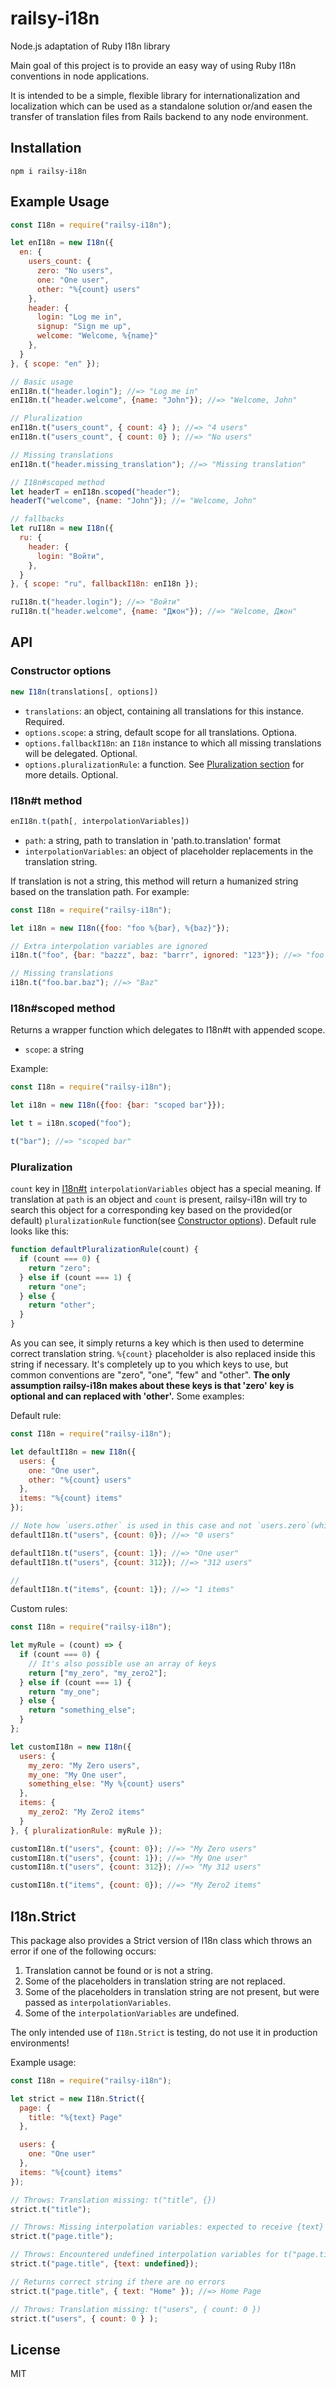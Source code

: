 # railsy-i18n
Node.js adaptation of Ruby I18n library

Main goal of this project is to provide an easy way of using Ruby I18n conventions in node applications.

It is intended to be a simple, flexible library for internationalization and localization which can be used as a standalone solution or/and easen the transfer of translation files from Rails backend to any node environment.

## Installation
```
npm i railsy-i18n
```

## Example Usage
```js
const I18n = require("railsy-i18n");

let enI18n = new I18n({
  en: {
    users_count: {
      zero: "No users",
      one: "One user",
      other: "%{count} users"
    },
    header: {
      login: "Log me in",
      signup: "Sign me up",
      welcome: "Welcome, %{name}"
    },
  }
}, { scope: "en" });

// Basic usage
enI18n.t("header.login"); //=> "Log me in"
enI18n.t("header.welcome", {name: "John"}); //=> "Welcome, John"

// Pluralization
enI18n.t("users_count", { count: 4} ); //=> "4 users"
enI18n.t("users_count", { count: 0} ); //=> "No users"

// Missing translations
enI18n.t("header.missing_translation"); //=> "Missing translation"

// I18n#scoped method
let headerT = enI18n.scoped("header");
headerT("welcome", {name: "John"}); //= "Welcome, John"

// fallbacks
let ruI18n = new I18n({
  ru: {
    header: {
      login: "Войти",
    },
  }
}, { scope: "ru", fallbackI18n: enI18n });

ruI18n.t("header.login"); //=> "Войти"
ruI18n.t("header.welcome", {name: "Джон"}); //=> "Welcome, Джон"
```

## API
### Constructor options
```js
new I18n(translations[, options])
```

- `translations`: an object, containing all translations for this instance. Required.
- `options.scope`: a string, default scope for all translations. Optiona.
- `options.fallbackI18n`: an `I18n` instance to which all missing translations will be delegated. Optional.
- `options.pluralizationRule`: a function. See [Pluralization section](#pluralization) for more details. Optional.

### I18n#t method
```js
enI18n.t(path[, interpolationVariables])
```

- `path`: a string, path to translation in 'path.to.translation' format
- `interpolationVariables`: an object of placeholder replacements in the translation string.

If translation is not a string, this method will return a humanized string based on the translation path. For example:
```js
const I18n = require("railsy-i18n");

let i18n = new I18n({foo: "foo %{bar}, %{baz}"});

// Extra interpolation variables are ignored
i18n.t("foo", {bar: "bazzz", baz: "barrr", ignored: "123"}); //=> "foo bazzz, barrr"

// Missing translations
i18n.t("foo.bar.baz"); //=> "Baz"
```

### I18n#scoped method
Returns a wrapper function which delegates to I18n#t with appended scope.
- `scope`: a string

Example:
```js
const I18n = require("railsy-i18n");

let i18n = new I18n({foo: {bar: "scoped bar"}});

let t = i18n.scoped("foo");

t("bar"); //=> "scoped bar"
```

### Pluralization
`count` key in [I18n#t](#i18nt-method) `interpolationVariables` object has a special meaning. If translation at `path` is an object and `count` is present, railsy-i18n will try to search this object for a corresponding key based on the provided(or default) `pluralizationRule` function(see [Constructor options](#constructor-options)). Default rule looks like this: 

```js
function defaultPluralizationRule(count) {
  if (count === 0) {
    return "zero";
  } else if (count === 1) {
    return "one";
  } else {
    return "other";
  }
}
```

As you can see, it simply returns a key which is then used to determine correct translation string. `%{count}` placeholder is also replaced inside this string if necessary. It's completely up to you which keys to use, but common conventions are "zero", "one", "few" and "other". **The only assumption railsy-i18n makes about these keys is that 'zero' key is optional and can replaced with 'other'.** Some examples:

Default rule: 
```js
const I18n = require("railsy-i18n");

let defaultI18n = new I18n({
  users: {
    one: "One user",
    other: "%{count} users"
  },
  items: "%{count} items"
});

// Note how `users.other` is used in this case and not `users.zero`(which is undefined)
defaultI18n.t("users", {count: 0}); //=> "0 users"

defaultI18n.t("users", {count: 1}); //=> "One user"
defaultI18n.t("users", {count: 312}); //=> "312 users"

// 
defaultI18n.t("items", {count: 1}); //=> "1 items"
```

Custom rules:
```js
const I18n = require("railsy-i18n");

let myRule = (count) => {
  if (count === 0) {
    // It's also possible use an array of keys
    return ["my_zero", "my_zero2"];
  } else if (count === 1) {
    return "my_one";
  } else {
    return "something_else";
  }
};

let customI18n = new I18n({
  users: {
    my_zero: "My Zero users",
    my_one: "My One user",
    something_else: "My %{count} users"
  },
  items: {
    my_zero2: "My Zero2 items"
  }
}, { pluralizationRule: myRule });

customI18n.t("users", {count: 0}); //=> "My Zero users"
customI18n.t("users", {count: 1}); //=> "My One user"
customI18n.t("users", {count: 312}); //=> "My 312 users"

customI18n.t("items", {count: 0}); //=> "My Zero2 items"
```

## I18n.Strict
This package also provides a Strict version of I18n class which throws an error if one of the following occurs:
1. Translation cannot be found or is not a string.
2. Some of the placeholders in translation string are not replaced.
3. Some of the placeholders in translation string are not present, but were passed as `interpolationVariables`.
4. Some of the `interpolationVariables` are undefined.

The only intended use of `I18n.Strict` is testing, do not use it in production environments!

Example usage:

```js
const I18n = require("railsy-i18n");

let strict = new I18n.Strict({
  page: {
    title: "%{text} Page"
  },

  users: {
    one: "One user"
  },
  items: "%{count} items"
});

// Throws: Translation missing: t("title", {})
strict.t("title");

// Throws: Missing interpolation variables: expected to receive {text} for "%{text} Page", but got: t("page.title", {})
strict.t("page.title");

// Throws: Encountered undefined interpolation variables for t("page.title", { text: undefined })
strict.t("page.title", {text: undefined});

// Returns correct string if there are no errors
strict.t("page.title", { text: "Home" }); //=> Home Page

// Throws: Translation missing: t("users", { count: 0 })
strict.t("users", { count: 0 } );
```

## License
MIT